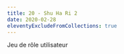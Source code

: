 ```yaml
---
title: 20 - Shu Ha Ri 2
date: 2020-02-28
eleventyExcludeFromCollections: true
---
```


Jeu de rôle
utilisateur
